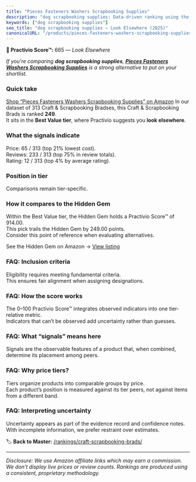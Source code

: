 ```yaml
---
title: "Pieces Fasteners Washers Scrapbooking Supplies"
description: "dog scrapbooking supplies: Data-driven ranking using the Practivio Score™. Positioned by quality, value, demand, findability, momentum."
keywords: ["dog scrapbooking supplies"]
seo_title: "dog scrapbooking supplies — Look Elsewhere (2025)"
canonicalURL: "/products/pieces-fasteners-washers-scrapbooking-supplies-B0DHXXJXRZ/"
---
```


**🚫 Practivio Score™:** 665 — _Look Elsewhere_


*If you're comparing **dog scrapbooking supplies**, **[Pieces Fasteners Washers Scrapbooking Supplies](https://www.amazon.com/dp/B0DHXXJXRZ?tag=practivio-20)** is a strong alternative to put on your shortlist.*
### Quick take
[Shop “Pieces Fasteners Washers Scrapbooking Supplies” on Amazon](https://www.amazon.com/dp/B0DHXXJXRZ?tag=practivio-20)
In our dataset of 313 Craft & Scrapbooking Bradses, this Craft & Scrapbooking Brads is ranked **249**.  
It sits in the **Best Value tier**, where Practivio suggests you **look elsewhere**.

### What the signals indicate
Price: 65 / 313 (top 21% lowest cost).  
Reviews: 233 / 313 (top 75% in review totals).  
Rating: 12 / 313 (top 4% by average rating).  

### Position in tier
Comparisons remain tier-specific.

### How it compares to the Hidden Gem
Within the Best Value tier, the Hidden Gem holds a Practivio Score™ of 914.00.  
This pick trails the Hidden Gem by 249.00 points.  
Consider this point of reference when evaluating alternatives.  

See the Hidden Gem on Amazon → [View listing](https://www.amazon.com/dp/B08BKGLB16?tag=practivio-20)

### FAQ: Inclusion criteria
Eligibility requires meeting fundamental criteria.  
This ensures fair alignment when assigning designations.

### FAQ: How the score works
The 0–100 Practivio Score™ integrates observed indicators into one tier-relative metric.  
Indicators that can’t be observed add uncertainty rather than guesses.

### FAQ: What “signals” means here
Signals are the observable features of a product that, when combined, determine its placement among peers.

### FAQ: Why price tiers?
Tiers organize products into comparable groups by price.  
Each product’s position is measured against its tier peers, not against items from a different band.

### FAQ: Interpreting uncertainty
Uncertainty appears as part of the evidence record and confidence notes.  
With incomplete information, we prefer restraint over estimates.


🏷️ **Back to Master:** [/rankings/craft-scrapbooking-brads/](/rankings/craft-scrapbooking-brads/)

---
_Disclosure: We use Amazon affiliate links which may earn a commission. We don’t display live prices or review counts. Rankings are produced using a consistent, proprietary methodology._
